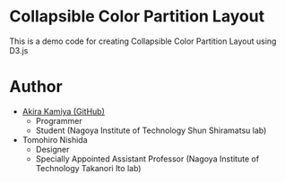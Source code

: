 # Collapsible Color Partition Layout
This is a demo code for creating Collapsible Color Partition Layout using D3.js

# Author
- [Akira Kamiya (GitHub)](https://github.com/akamiya208)
    - Programmer
    - Student (Nagoya Institute of Technology Shun Shiramatsu lab)
- Tomohiro Nishida
    - Designer
    - Specially Appointed Assistant Professor (Nagoya Institute of Technology Takanori Ito lab)

